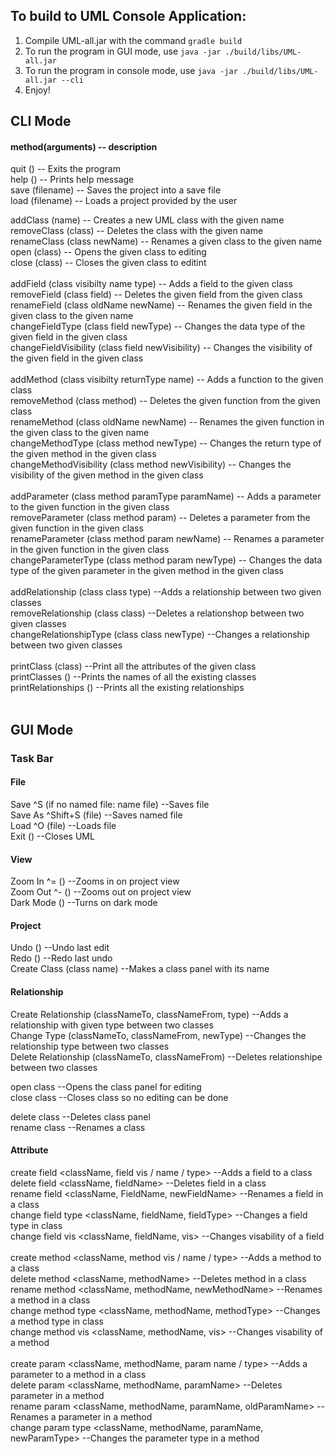 ## To build to UML Console Application:

1. Compile UML-all.jar with the command `gradle build`
2. To run the program in GUI mode, use `java -jar ./build/libs/UML-all.jar`
3. To run the program in console mode, use `java -jar ./build/libs/UML-all.jar --cli`
4. Enjoy!


## CLI Mode
#### method(arguments) -- description
quit 			()      			-- Exits the program<br/>
help 			()      			-- Prints help message<br/>
save 			(filename) 			-- Saves the project into a save file<br/>
load 			(filename) 			-- Loads a project provided by the user<br/>


addClass 		(name)				-- Creates a new UML class with the given name<br/>
removeClass 		(class)				-- Deletes the class with the given name<br/>
renameClass 		(class newName)			-- Renames a given class to the given name<br/>
open 			(class)				-- Opens the given class to editing<br/>
close 			(class)				-- Closes the given class to editint<br/>
<br/>
addField 		(class visibilty name type)		-- Adds a field to the given class<br/>
removeField		(class field)			-- Deletes the given field from the given class<br/>
renameField		(class oldName newName) 		-- Renames the given field in the given class to the given name<br/>
changeFieldType		(class field newType)		-- Changes the data type of the given field in the given class<br/>
changeFieldVisibility   (class field newVisibility)     -- Changes the visibility of the given field in the given class<br/>
<br/>
addMethod		(class visibilty returnType name)	-- Adds a function to the given class<br/>
removeMethod		(class method)			-- Deletes the given function from the given class<br/>
renameMethod		(class oldName newName)		-- Renames the given function in the given class to the given name<br/>
changeMethodType	(class method newType)		-- Changes the return type of the given method in the given class<br/>
changeMethodVisibility  (class method newVisibility)    -- Changes the visibility of the given method in the given class<br/>
<br/>
addParameter		(class method paramType paramName)	-- Adds a parameter to the given function in the given class<br/>
removeParameter		(class method param)		-- Deletes a parameter from the given function in the given class<br/>
renameParameter		(class method param newName)	-- Renames a parameter in the given function in the given class<br/>
changeParameterType	(class method param newType)	-- Changes the data type of the given parameter in the given method in the given class<br/>
<br/>
addRelationship 	(class class type)			--Adds a relationship between two given classes<br/>
removeRelationship 	(class class)		--Deletes a relationshop between two given classes<br/>
changeRelationshipType 	(class class newType)			--Changes a relationship between two given classes<br/>
<br/>
printClass		(class)				--Print all the attributes of the given class<br/>
printClasses		()				--Prints the names of all the existing classes<br/>
printRelationships	()				--Prints all the existing relationships<br/>
<br/>

## GUI Mode
### Task Bar
#### File
Save ^S			(if no named file: name file)	--Saves file <br/>
Save As	^Shift+S	(file)				--Saves named file<br/>
Load ^O			(file)				--Loads file<br/>
Exit			()				--Closes UML<br/>

#### View
Zoom In ^= () --Zooms in on project view<br/>
Zoom Out ^- () --Zooms out on project view<br/>
Dark Mode () --Turns on dark mode<br/>

#### Project
Undo 		()				--Undo last edit<br/>
Redo			()				--Redo last undo<br/>
Create Class		(class name)			--Makes a class panel with its name<br/>

#### Relationship
 Create Relationship	(classNameTo, classNameFrom, type)	--Adds a relationship with given type between two classes<br/>
 Change Type		(classNameTo, classNameFrom, newType)	--Changes the relationship type between two classes	<br/>
 Delete Relationship 	(classNameTo, classNameFrom)		--Deletes relationshipe between two classes<br/>

  open class		<class name>			--Opens the class panel for editing <br/>
  close class		<class name>			--Closes class so no editing can be done<br/>
  
  delete class		<class name>			--Deletes class panel<br/>
  rename class		<class name>			--Renames a class<br/>
  
#### Attribute
  create field		<className, field vis / name / type>	--Adds a field to a class <br/>
  delete field		<className, fieldName> 			--Deletes field in a class <br/>
  rename field		<className, FieldName, newFieldName> 	--Renames a field in a class<br/>
  change field type	<className, fieldName, fieldType>	--Changes a field type in class<br/>
  change field vis	<className, fieldName, vis>		--Changes visability of a field<br/>
<br/>
  create method		<className, method vis / name / type>	--Adds a method to a class <br/>
  delete method		<className, methodName> 		--Deletes method in a class<br/>
  rename method		<className, methodName, newMethodName> 	--Renames a method in a class<br/>
  change method type	<className, methodName, methodType>	--Changes a method type in class<br/>
  change method vis	<className, methodName, vis>		--Changes visability of a method<br/>
<br/>
  create param		<className, methodName, param name / type>		--Adds a parameter to a method in a class<br/>
  delete param		<className, methodName, paramName>			--Deletes parameter in a method  <br/>
  rename param		<className, methodName, paramName, oldParamName>	--Renames a parameter in a method	<br/>
  change param type	<className, methodName, paramName, newParamType>	--Changes the parameter type in a method<br/>
